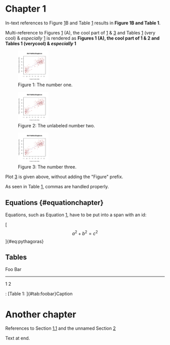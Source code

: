 # Chapter 1

In-text references to Figure [1](#fig:1)B and Table [1](#tab:foobar)
results in **Figure 1B and Table 1**.

Multi-reference to Figures [1](#fig:1) (A), the cool part of
[1](#fig:1) & [3](#fig:three) and Tables [1](#tab:foobar) (very
cool) & *especially* [1](#tab:foobar) is rendered as **Figures 1 (A),
the cool part of 1 & 2 and Tables 1 (verycool) & *especially* 1**

<figure id="fig:1">
<img src="img/fig-1.png" style="width:1in" alt="The number one." />
<figcaption>Figure 1: The number one.</figcaption>
</figure>

<figure id="fig:">
<img src="img/fig-1.png" style="width:1in"
alt="The unlabeled number two." />
<figcaption>Figure 2: The unlabeled number two.</figcaption>
</figure>

<figure id="fig:three">
<img src="img/fig-1.png" style="width:1in" alt="The number three." />
<figcaption>Figure 3: The number three.</figcaption>
</figure>

Plot [3](#fig:three) is given above, without adding the "Figure" prefix.

As seen in Table [1](#tab:foobar), commas are handled properly.

## Equations {#equationchapter}

Equations, such as Equation [1](#eq:pythagoras), have to be put into a
span with an id:

[$$a^2 + b^2 = c^2$$]{#eq:pythagoras}

## Tables

  Foo   Bar
  ----- -----
  1     2

  : [Table 1: ]{#tab:foobar}Caption

# Another chapter

References to Section [1.1](#equationchapter) and the unnamed
Section [2](#another-chapter)

Text at end.
